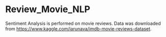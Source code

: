 # Review_Movie_NLP
Sentiment Analysis is performed on movie reviews. 
Data was downloaded from 
https://www.kaggle.com/iarunava/imdb-movie-reviews-dataset.

